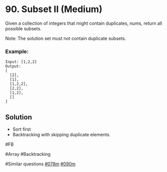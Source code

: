 # 90. Subset II (Medium)

Given a collection of integers that might contain duplicates, nums, return all possible subsets.

Note: The solution set must not contain duplicate subsets.

### Example:
```
Input: [1,2,2]
Output:
[
  [2],
  [1],
  [1,2,2],
  [2,2],
  [1,2],
  []
]
```
## Solution
- Sort first
- Backtracking with skipping duplicate elements.

#FB

#Array #Backtracking

#Similar questions [#078m](../p078m/README.md) [#090m](../p090m/README.md)